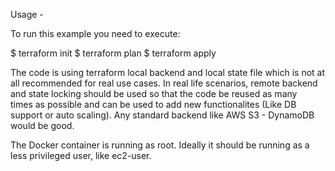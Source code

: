 Usage -

To run this example you need to execute:

$ terraform init
$ terraform plan
$ terraform apply


The code is using terraform local backend and local state file which is not at all recommended for real use cases. In real life scenarios, remote backend and state locking should be used so that the code be reused as many times as possible and can be used to add new functionalites (Like DB support or auto scaling). Any standard backend like AWS S3 - DynamoDB would be good.

The Docker container is running as root. Ideally it should be running as a less privileged user, like ec2-user.
